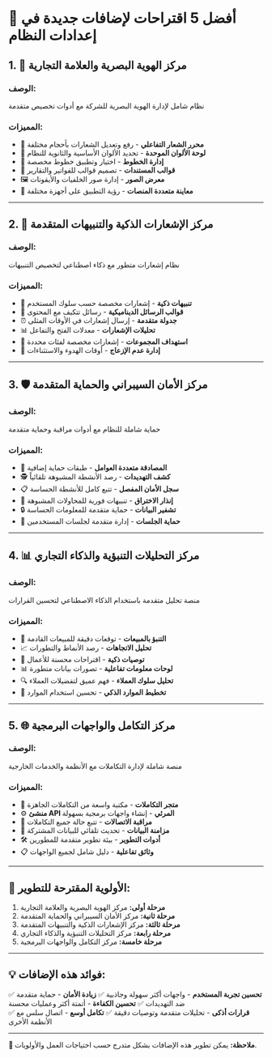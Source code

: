 # 🚀 أفضل 5 اقتراحات لإضافات جديدة في إعدادات النظام

## 1. 🎨 **مركز الهوية البصرية والعلامة التجارية**
### الوصف:
نظام شامل لإدارة الهوية البصرية للشركة مع أدوات تخصيص متقدمة

### المميزات:
- 🎨 **محرر الشعار التفاعلي** - رفع وتعديل الشعارات بأحجام مختلفة
- 🌈 **لوحة الألوان الموحدة** - تحديد الألوان الأساسية والثانوية للنظام
- 📝 **إدارة الخطوط** - اختيار وتطبيق خطوط مخصصة
- 📄 **قوالب المستندات** - تصميم قوالب للفواتير والتقارير
- 🖼️ **معرض الصور** - إدارة صور الخلفيات والأيقونات
- 📱 **معاينة متعددة المنصات** - رؤية التطبيق على أجهزة مختلفة

---

## 2. 🔔 **مركز الإشعارات الذكية والتنبيهات المتقدمة**
### الوصف:
نظام إشعارات متطور مع ذكاء اصطناعي لتخصيص التنبيهات

### المميزات:
- 🧠 **تنبيهات ذكية** - إشعارات مخصصة حسب سلوك المستخدم
- 📧 **قوالب الرسائل الديناميكية** - رسائل تتكيف مع المحتوى
- ⏰ **جدولة متقدمة** - إرسال إشعارات في الأوقات المثلى
- 📊 **تحليلات الإشعارات** - معدلات الفتح والتفاعل
- 🎯 **استهداف المجموعات** - إشعارات مخصصة لفئات محددة
- 🔕 **إدارة عدم الإزعاج** - أوقات الهدوء والاستثناءات

---

## 3. 🛡️ **مركز الأمان السيبراني والحماية المتقدمة**
### الوصف:
حماية شاملة للنظام مع أدوات مراقبة وحماية متقدمة

### المميزات:
- 🔐 **المصادقة متعددة العوامل** - طبقات حماية إضافية
- 🕵️ **كشف التهديدات** - رصد الأنشطة المشبوهة تلقائياً
- 📋 **سجل الأمان المفصل** - تتبع كامل للأنشطة الحساسة
- 🚨 **إنذار الاختراق** - تنبيهات فورية للمحاولات المشبوهة
- 🔒 **تشفير البيانات** - حماية متقدمة للمعلومات الحساسة
- 📱 **حماية الجلسات** - إدارة متقدمة لجلسات المستخدمين

---

## 4. 📊 **مركز التحليلات التنبؤية والذكاء التجاري**
### الوصف:
منصة تحليل متقدمة باستخدام الذكاء الاصطناعي لتحسين القرارات

### المميزات:
- 🔮 **التنبؤ بالمبيعات** - توقعات دقيقة للمبيعات القادمة
- 📈 **تحليل الاتجاهات** - رصد الأنماط والتطورات
- 🎯 **توصيات ذكية** - اقتراحات محسنة للأعمال
- 📊 **لوحات معلومات تفاعلية** - تصورات بيانات متطورة
- 🔍 **تحليل سلوك العملاء** - فهم عميق لتفضيلات العملاء
- 📅 **تخطيط الموارد الذكي** - تحسين استخدام الموارد

---

## 5. 🌐 **مركز التكامل والواجهات البرمجية**
### الوصف:
منصة شاملة لإدارة التكاملات مع الأنظمة والخدمات الخارجية

### المميزات:
- 🔗 **متجر التكاملات** - مكتبة واسعة من التكاملات الجاهزة
- ⚙️ **منشئ API المرئي** - إنشاء واجهات برمجية بسهولة
- 📡 **مراقبة الاتصالات** - تتبع حالة جميع التكاملات
- 🔄 **مزامنة البيانات** - تحديث تلقائي للبيانات المشتركة
- 🛠️ **أدوات التطوير** - بيئة تطوير متقدمة للمطورين
- 📋 **وثائق تفاعلية** - دليل شامل لجميع الواجهات

---

## 🎯 **الأولوية المقترحة للتطوير:**

1. **مرحلة أولى:** مركز الهوية البصرية والعلامة التجارية
2. **مرحلة ثانية:** مركز الأمان السيبراني والحماية المتقدمة
3. **مرحلة ثالثة:** مركز الإشعارات الذكية والتنبيهات المتقدمة
4. **مرحلة رابعة:** مركز التحليلات التنبؤية والذكاء التجاري
5. **مرحلة خامسة:** مركز التكامل والواجهات البرمجية

---

## 💡 **فوائد هذه الإضافات:**

✅ **تحسين تجربة المستخدم** - واجهات أكثر سهولة وجاذبية
✅ **زيادة الأمان** - حماية متقدمة ضد التهديدات
✅ **تحسين الكفاءة** - أتمتة أكثر وعمليات محسنة  
✅ **قرارات أذكى** - تحليلات متقدمة وتوصيات دقيقة
✅ **تكامل أوسع** - اتصال سلس مع الأنظمة الأخرى

---

**📌 ملاحظة:** يمكن تطوير هذه الإضافات بشكل متدرج حسب احتياجات العمل والأولويات.